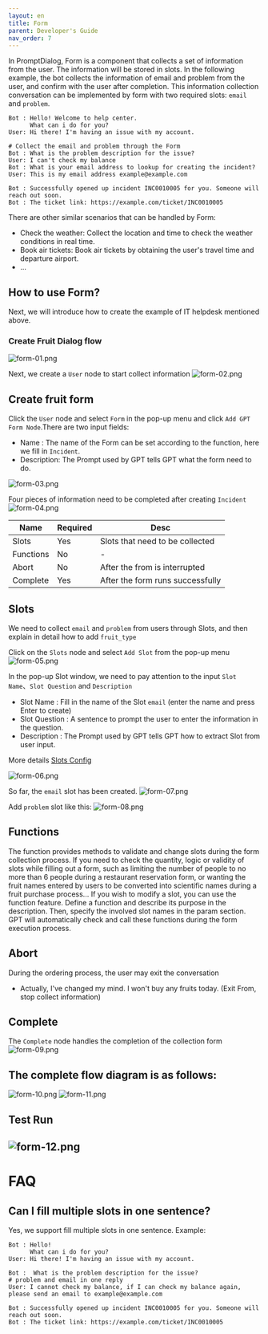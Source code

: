 ```yaml
---
layout: en
title: Form
parent: Developer's Guide
nav_order: 7
---
```

In PromptDialog, Form is a component that collects a set of information from the user. The information will be stored in slots. In the following example, the bot collects the information of email and problem from the user, and confirm with the user after completion. This information collection conversation can be implemented by form with two required slots: `email` and `problem`. 

```text
Bot : Hello! Welcome to help center.
      What can i do for you?
User: Hi there! I'm having an issue with my account.

# Collect the email and problem through the Form
Bot : What is the problem description for the issue?
User: I can't check my balance
Bot : What is your email address to lookup for creating the incident?
User: This is my email address example@example.com

Bot : Successfully opened up incident INC0010005 for you. Someone will reach out soon.
Bot : The ticket link: https://example.com/ticket/INC0010005
```
There are other similar scenarios that can be handled by Form:
- Check the weather: Collect the location and time to check the weather conditions in real time.
- Book air tickets: Book air tickets by obtaining the user's travel time and departure airport.
- ...


## How to use Form?
Next, we will introduce how to create the example of IT helpdesk mentioned above.

### Create Fruit Dialog flow
![form-01.png](/assets/images/tutorial/form/form-01.png)

Next, we create a `User` node to start collect information
![form-02.png](/assets/images/tutorial/form/form-02.png)

## Create fruit form
Click the `User` node and select `Form` in the pop-up menu and click `Add GPT Form Node`.There are two input fields:
- Name       : The name of the Form can be set according to the function, here we fill in `Incident`.
- Description: The Prompt used by GPT tells GPT what the form need to do.

![form-03.png](/assets/images/tutorial/form/form-03.png)

Four pieces of information need to be completed after creating `Incident`
![form-04.png](/assets/images/tutorial/form/form-04.png)

|  Name        | Required | Desc                                                   |
|--------------|----------|--------------------------------------------------------|
| Slots        |    Yes   | Slots that need to be collected                        |
| Functions   |    No    | - |
| Abort      |    No    | After the from is interrupted  |
| Complete      |    Yes   | After the form runs successfully                       |
  
## Slots
We need to collect `email` and `problem` from users through Slots, and then explain in detail how to add `fruit_type`

Click on the `Slots` node and select `Add Slot` from the pop-up menu
![form-05.png](/assets/images/tutorial/form/form-05.png)

In the pop-up Slot window, we need to pay attention to the input `Slot Name`、`Slot Question` and `Description`
- Slot Name     : Fill in the name of the Slot `email` (enter the name and press Enter to create)
- Slot Question : A sentence to prompt the user to enter the information in the question.
- Description   : The Prompt used by GPT tells GPT how to extract Slot from user input.

More details [Slots Config](/docs/tutorial/slot_config/)

![form-06.png](/assets/images/tutorial/form/form-06.png)

So far, the `email` slot has been created.
![form-07.png](/assets/images/tutorial/form/form-07.png)

Add `problem` slot like this:
![form-08.png](/assets/images/tutorial/form/form-08.png)

## Functions
The function provides methods to validate and change slots during the form collection process. If you need to check the quantity, 
logic or validity of slots while filling out a form, such as limiting the number of people to no more than 6 people during a restaurant reservation form, 
or wanting the fruit names entered by users to be converted into scientific names during a fruit purchase process... 
If you wish to modify a slot, you can use the function feature. Define a function and describe its purpose in the description. 
Then, specify the involved slot names in the param section. GPT will automatically check and call these functions during the form execution process.

## Abort
During the ordering process, the user may exit the conversation
- Actually, I've changed my mind. I won't buy any fruits today. (Exit From, stop collect information)

## Complete
The `Complete` node handles the completion of the collection form
![form-09.png](/assets/images/tutorial/form/form-09.png)

## The complete flow diagram is as follows:
![form-10.png](/assets/images/tutorial/form/form-10.png)
![form-11.png](/assets/images/tutorial/form/form-11.png)

## Test Run
![form-12.png](/assets/images/tutorial/form/form-12.png)
---

# FAQ

## Can I fill multiple slots in one sentence?
Yes, we support fill multiple slots in one sentence.
Example: 
```text
Bot : Hello!
      What can i do for you?
User: Hi there! I'm having an issue with my account.

Bot :  What is the problem description for the issue?
# problem and email in one reply
User: I cannot check my balance, if I can check my balance again, please send an email to example@example.com

Bot : Successfully opened up incident INC0010005 for you. Someone will reach out soon.
Bot : The ticket link: https://example.com/ticket/INC0010005
```
